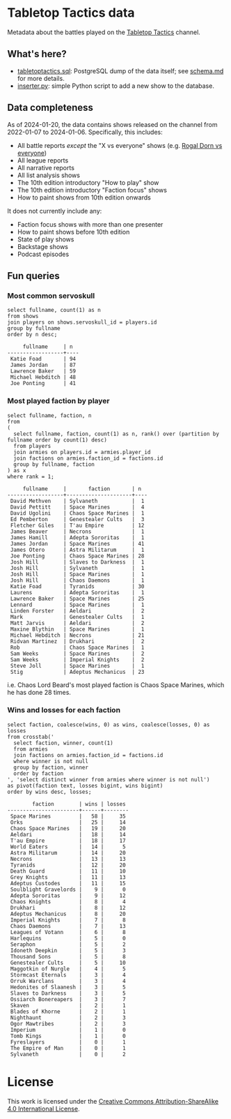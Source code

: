 # Tabletop Tactics data

Metadata about the battles played on the [Tabletop Tactics](https://tabletoptactics.tv/) channel.

## What's here?

* [tabletoptactics.sql](tabletoptactics.sql): PostgreSQL dump of the data itself; see [schema.md](schema.md) for more details.
* [inserter.py](inserter.py): simple Python script to add a new show to the database.

## Data completeness

As of 2024-01-20, the data contains shows released on the channel from 2022-01-07 to 2024-01-06. Specifically, this includes:

* All battle reports _except_ the "X vs everyone" shows (e.g. [Rogal Dorn vs everyone](https://tabletoptactics.tv/2023/02/22/the-rogal-dorn-vs-everyone-warhammer-40000-battle-report/))
* All league reports
* All narrative reports
* All list analysis shows
* The 10th edition introductory "How to play" show
* The 10th edition introductory "Faction focus" shows
* How to paint shows from 10th edition onwards

It does not currently include any:

* Faction focus shows with more than one presenter
* How to paint shows before 10th edition
* State of play shows
* Backstage shows
* Podcast episodes

## Fun queries

### Most common servoskull

```
select fullname, count(1) as n
from shows
join players on shows.servoskull_id = players.id
group by fullname
order by n desc;
```

```
     fullname     | n
------------------+----
 Katie Foad       | 94
 James Jordan     | 87
 Lawrence Baker   | 59
 Michael Hebditch | 48
 Joe Ponting      | 41
```

### Most played faction by player

```
select fullname, faction, n
from
(
  select fullname, faction, count(1) as n, rank() over (partition by fullname order by count(1) desc)
  from players
  join armies on players.id = armies.player_id
  join factions on armies.faction_id = factions.id
  group by fullname, faction
) as x
where rank = 1;
``` 

```
     fullname     |       faction       | n
------------------+---------------------+----
 David Methven    | Sylvaneth           |  1
 David Pettitt    | Space Marines       |  4
 David Ugolini    | Chaos Space Marines |  1
 Ed Pemberton     | Genestealer Cults   |  3
 Fletcher Giles   | T'au Empire         | 12
 James Beaver     | Necrons             |  1
 James Hamill     | Adepta Sororitas    |  1
 James Jordan     | Space Marines       | 41
 James Otero      | Astra Militarum     |  1
 Joe Ponting      | Chaos Space Marines | 28
 Josh Hill        | Slaves to Darkness  |  1
 Josh Hill        | Sylvaneth           |  1
 Josh Hill        | Space Marines       |  1
 Josh Hill        | Chaos Daemons       |  1
 Katie Foad       | Tyranids            | 30
 Laurens          | Adepta Sororitas    |  1
 Lawrence Baker   | Space Marines       | 25
 Lennard          | Space Marines       |  1
 Linden Forster   | Aeldari             |  2
 Mark             | Genestealer Cults   |  1
 Matt Jarvis      | Aeldari             |  2
 Maxine Blythin   | Space Marines       |  1
 Michael Hebditch | Necrons             | 21
 Ridvan Martinez  | Drukhari            |  2
 Rob              | Chaos Space Marines |  1
 Sam Weeks        | Space Marines       |  2
 Sam Weeks        | Imperial Knights    |  2
 Steve Joll       | Space Marines       |  1
 Stig             | Adeptus Mechanicus  | 23
```

i.e. Chaos Lord Beard's most played faction is Chaos Space Marines, which he has done 28 times.

### Wins and losses for each faction

```
select faction, coalesce(wins, 0) as wins, coalesce(losses, 0) as losses
from crosstab('
  select faction, winner, count(1)
  from armies
  join factions on armies.faction_id = factions.id
  where winner is not null
  group by faction, winner
  order by faction
', 'select distinct winner from armies where winner is not null')
as pivot(faction text, losses bigint, wins bigint)
order by wins desc, losses;
```

```
        faction        | wins | losses
-----------------------+------+--------
 Space Marines         |   58 |     35
 Orks                  |   25 |     14
 Chaos Space Marines   |   19 |     20
 Aeldari               |   18 |     14
 T'au Empire           |   18 |     17
 World Eaters          |   14 |      5
 Astra Militarum       |   14 |     20
 Necrons               |   13 |     13
 Tyranids              |   12 |     20
 Death Guard           |   11 |     10
 Grey Knights          |   11 |     13
 Adeptus Custodes      |   11 |     15
 Soulblight Gravelords |    9 |      0
 Adepta Sororitas      |    9 |     12
 Chaos Knights         |    8 |      4
 Drukhari              |    8 |     12
 Adeptus Mechanicus    |    8 |     20
 Imperial Knights      |    7 |      8
 Chaos Daemons         |    7 |     13
 Leagues of Votann     |    6 |      8
 Harlequins            |    5 |      0
 Seraphon              |    5 |      2
 Idoneth Deepkin       |    5 |      3
 Thousand Sons         |    5 |      8
 Genestealer Cults     |    5 |     10
 Maggotkin of Nurgle   |    4 |      5
 Stormcast Eternals    |    3 |      4
 Orruk Warclans        |    3 |      4
 Hedonites of Slaanesh |    3 |      5
 Slaves to Darkness    |    3 |      5
 Ossiarch Bonereapers  |    3 |      7
 Skaven                |    2 |      1
 Blades of Khorne      |    2 |      1
 Nighthaunt            |    2 |      3
 Ogor Mawtribes        |    2 |      3
 Imperium              |    1 |      0
 Tomb Kings            |    1 |      0
 Fyreslayers           |    0 |      1
 The Empire of Man     |    0 |      1
 Sylvaneth             |    0 |      2
```

# License

This work is licensed under the [Creative Commons Attribution-ShareAlike 4.0 International License](http://creativecommons.org/licenses/by-sa/4.0/).
